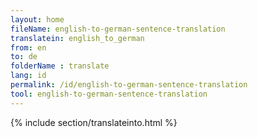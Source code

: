 ```yaml
---
layout: home
fileName: english-to-german-sentence-translation
translatein: english_to_german
from: en
to: de
folderName : translate
lang: id
permalink: /id/english-to-german-sentence-translation
tool: english-to-german-sentence-translation
---
```

{% include section/translateinto.html %}